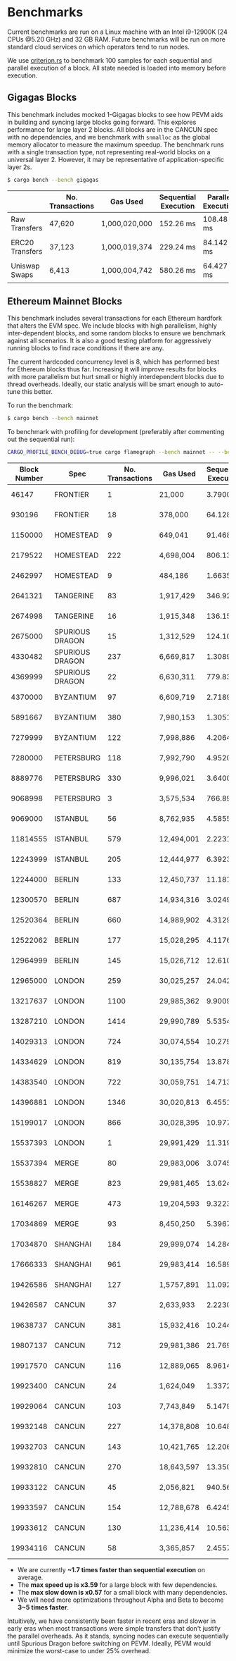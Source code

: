 # Benchmarks

Current benchmarks are run on a Linux machine with an Intel i9-12900K (24 CPUs @5.20 GHz) and 32 GB RAM. Future benchmarks will be run on more standard cloud services on which operators tend to run nodes.

We use [criterion.rs](https://github.com/bheisler/criterion.rs) to benchmark 100 samples for each sequential and parallel execution of a block. All state needed is loaded into memory before execution.

## Gigagas Blocks

This benchmark includes mocked 1-Gigagas blocks to see how PEVM aids in building and syncing large blocks going forward. This explores performance for large layer 2 blocks. All blocks are in the CANCUN spec with no dependencies, and we benchmark with `snmalloc` as the global memory allocator to measure the maximum speedup. The benchmark runs with a single transaction type, not representing real-world blocks on a universal layer 2. However, it may be representative of application-specific layer 2s.

```sh
$ cargo bench --bench gigagas
```

|                 | No. Transactions | Gas Used      | Sequential Execution | Parallel Execution | P / S      |
| --------------- | ---------------- | ------------- | -------------------- | ------------------ | ---------- |
| Raw Transfers   | 47,620           | 1,000,020,000 | 152.26 ms            | 108.48 ms          | 🟢1.4      |
| ERC20 Transfers | 37,123           | 1,000,019,374 | 229.24 ms            | 84.142 ms          | 🟢2.72     |
| Uniswap Swaps   | 6,413            | 1,000,004,742 | 580.26 ms            | 64.427 ms          | 🟢**9.01** |

## Ethereum Mainnet Blocks

This benchmark includes several transactions for each Ethereum hardfork that alters the EVM spec. We include blocks with high parallelism, highly inter-dependent blocks, and some random blocks to ensure we benchmark against all scenarios. It is also a good testing platform for aggressively running blocks to find race conditions if there are any.

The current hardcoded concurrency level is 8, which has performed best for Ethereum blocks thus far. Increasing it will improve results for blocks with more parallelism but hurt small or highly interdependent blocks due to thread overheads. Ideally, our static analysis will be smart enough to auto-tune this better.

To run the benchmark:

```sh
$ cargo bench --bench mainnet
```

To benchmark with profiling for development (preferably after commenting out the sequential run):

```sh
CARGO_PROFILE_BENCH_DEBUG=true cargo flamegraph --bench mainnet -- --bench
```

| Block Number | Spec            | No. Transactions | Gas Used   | Sequential Execution | Parallel Execution | Speedup    |
| ------------ | --------------- | ---------------- | ---------- | -------------------- | ------------------ | ---------- |
| 46147        | FRONTIER        | 1                | 21,000     | 3.7900 µs            | 4.3562 µs          | 🔴0.87     |
| 930196       | FRONTIER        | 18               | 378,000    | 64.128 µs            | 112.36 µs          | 🔴**0.57** |
| 1150000      | HOMESTEAD       | 9                | 649,041    | 91.468 µs            | 115.94 µs          | 🔴0.79     |
| 2179522      | HOMESTEAD       | 222              | 4,698,004  | 806.13 µs            | 1.2977 ms          | 🔴0.62     |
| 2462997      | HOMESTEAD       | 9                | 484,186    | 1.6635 ms            | 1.8322 ms          | 🔴0.91     |
| 2641321      | TANGERINE       | 83               | 1,917,429  | 346.92 µs            | 561.62 µs          | 🔴0.62     |
| 2674998      | TANGERINE       | 16               | 1,915,348  | 136.15 µs            | 116.89 µs          | 🟢1.16     |
| 2675000      | SPURIOUS DRAGON | 15               | 1,312,529  | 124.10 µs            | 120.36 µs          | 🟢1.03     |
| 4330482      | SPURIOUS DRAGON | 237              | 6,669,817  | 1.3089 ms            | 607.79 µs          | 🟢2.15     |
| 4369999      | SPURIOUS DRAGON | 22               | 6,630,311  | 779.83 µs            | 370.51 µs          | 🟢2.1      |
| 4370000      | BYZANTIUM       | 97               | 6,609,719  | 2.7189 ms            | 2.4568 ms          | 🟢1.11     |
| 5891667      | BYZANTIUM       | 380              | 7,980,153  | 1.3051 ms            | 2.0052 ms          | 🔴0.65     |
| 7279999      | BYZANTIUM       | 122              | 7,998,886  | 4.2064 ms            | 1.3624 ms          | 🟢3.09     |
| 7280000      | PETERSBURG      | 118              | 7,992,790  | 4.9520 ms            | 2.4270 ms          | 🟢2.04     |
| 8889776      | PETERSBURG      | 330              | 9,996,021  | 3.6400 ms            | 1.3142 ms          | 🟢2.77     |
| 9068998      | PETERSBURG      | 3                | 3,575,534  | 766.89 µs            | 932.77 µs          | 🔴0.82     |
| 9069000      | ISTANBUL        | 56               | 8,762,935  | 4.5855 ms            | 2.9763 ms          | 🟢1.54     |
| 11814555     | ISTANBUL        | 579              | 12,494,001 | 2.2231 ms            | 3.2112 ms          | 🔴0.69     |
| 12243999     | ISTANBUL        | 205              | 12,444,977 | 6.3923 ms            | 3.1649 ms          | 🟢2.02     |
| 12244000     | BERLIN          | 133              | 12,450,737 | 11.181 ms            | 8.4810 ms          | 🟢1.32     |
| 12300570     | BERLIN          | 687              | 14,934,316 | 3.0249 ms            | 3.9226 ms          | 🔴0.77     |
| 12520364     | BERLIN          | 660              | 14,989,902 | 4.3129 ms            | 5.0831 ms          | 🔴0.85     |
| 12522062     | BERLIN          | 177              | 15,028,295 | 4.1176 ms            | 2.0500 ms          | 🟢2.01     |
| 12964999     | BERLIN          | 145              | 15,026,712 | 12.610 ms            | 10.452 ms          | 🟢1.21     |
| 12965000     | LONDON          | 259              | 30,025,257 | 24.042 ms            | 8.1918 ms          | 🟢2.93     |
| 13217637     | LONDON          | 1100             | 29,985,362 | 9.9009 ms            | 7.1234 ms          | 🟢1.39     |
| 13287210     | LONDON          | 1414             | 29,990,789 | 5.5354 ms            | 9.0204 ms          | 🔴0.61     |
| 14029313     | LONDON          | 724              | 30,074,554 | 10.279 ms            | 2.8607 ms          | 🟢**3.59** |
| 14334629     | LONDON          | 819              | 30,135,754 | 13.878 ms            | 6.6221 ms          | 🟢2.1      |
| 14383540     | LONDON          | 722              | 30,059,751 | 14.713 ms            | 5.9387 ms          | 🟢2.48     |
| 14396881     | LONDON          | 1346             | 30,020,813 | 6.4551 ms            | 8.2426 ms          | 🔴0.78     |
| 15199017     | LONDON          | 866              | 30,028,395 | 10.977 ms            | 4.7118 ms          | 🟢2.33     |
| 15537393     | LONDON          | 1                | 29,991,429 | 11.319 µs            | 11.930 µs          | 🔴0.95     |
| 15537394     | MERGE           | 80               | 29,983,006 | 3.0745 ms            | 2.0090 ms          | 🟢1.53     |
| 15538827     | MERGE           | 823              | 29,981,465 | 13.624 ms            | 7.5370 ms          | 🟢1.81     |
| 16146267     | MERGE           | 473              | 19,204,593 | 9.3223 ms            | 3.1876 ms          | 🟢2.92     |
| 17034869     | MERGE           | 93               | 8,450,250  | 5.3967 ms            | 2.6650 ms          | 🟢2.03     |
| 17034870     | SHANGHAI        | 184              | 29,999,074 | 14.284 ms            | 9.2860 ms          | 🟢1.54     |
| 17666333     | SHANGHAI        | 961              | 29,983,414 | 16.589 ms            | 8.6186 ms          | 🟢1.92     |
| 19426586     | SHANGHAI        | 127              | 1,5757,891 | 11.092 ms            | 9.1445 ms          | 🟢1.21     |
| 19426587     | CANCUN          | 37               | 2,633,933  | 2.2230 ms            | 1.3648 ms          | 🟢1.63     |
| 19638737     | CANCUN          | 381              | 15,932,416 | 10.244 ms            | 6.7937 ms          | 🟢1.51     |
| 19807137     | CANCUN          | 712              | 29,981,386 | 21.769 ms            | 9.7227 ms          | 🟢2.24     |
| 19917570     | CANCUN          | 116              | 12,889,065 | 8.9614 ms            | 4.5385 ms          | 🟢1.97     |
| 19923400     | CANCUN          | 24               | 1,624,049  | 1.3372 ms            | 1.1400 ms          | 🟢1.17     |
| 19929064     | CANCUN          | 103              | 7,743,849  | 5.1479 ms            | 2.9570 ms          | 🟢1.74     |
| 19932148     | CANCUN          | 227              | 14,378,808 | 10.648 ms            | 6.2757 ms          | 🟢1.7      |
| 19932703     | CANCUN          | 143              | 10,421,765 | 12.206 ms            | 6.9867 ms          | 🟢1.75     |
| 19932810     | CANCUN          | 270              | 18,643,597 | 13.350 ms            | 8.0318 ms          | 🟢1.66     |
| 19933122     | CANCUN          | 45               | 2,056,821  | 940.56 µs            | 628.69 µs          | 🟢1.5      |
| 19933597     | CANCUN          | 154              | 12,788,678 | 6.4245 ms            | 4.0103 ms          | 🟢1.6      |
| 19933612     | CANCUN          | 130              | 11,236,414 | 10.563 ms            | 4.1226 ms          | 🟢2.56     |
| 19934116     | CANCUN          | 58               | 3,365,857  | 2.4557 ms            | 1.5453 ms          | 🟢1.59     |

- We are currently **~1.7 times faster than sequential execution** on average.
- The **max speed up is x3.59** for a large block with few dependencies.
- The **max slow down is x0.57** for a small block with many dependencies.
- We will need more optimizations throughout Alpha and Beta to become **3~5 times faster**.

Intuitively, we have consistently been faster in recent eras and slower in early eras when most transactions were simple transfers that don't justify the parallel overheads. As it stands, syncing nodes can execute sequentially until Spurious Dragon before switching on PEVM. Ideally, PEVM would minimize the worst-case to under 25% overhead.
